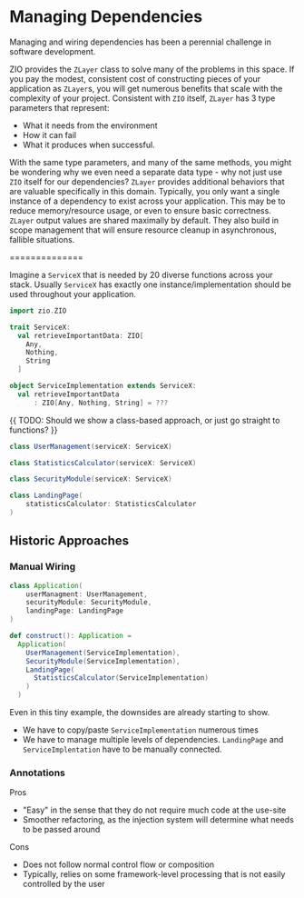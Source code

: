 # Managing Dependencies

Managing and wiring dependencies has been a perennial challenge in software development.

ZIO provides the `ZLayer` class to solve many of the problems in this space.
If you pay the modest, consistent cost of constructing pieces of your application as `ZLayer`s, you will get numerous benefits that scale with the complexity of your project.
Consistent with `ZIO` itself, `ZLayer` has 3 type parameters that represent:

- What it needs from the environment
- How it can fail
- What it produces when successful.

With the same type parameters, and many of the same methods, you might be wondering why we even need a separate data type - why not just use `ZIO` itself for our dependencies?
`ZLayer` provides additional behaviors that are valuable specifically in this domain.
Typically, you only want a single instance of a dependency to exist across your application.
This may be to reduce memory/resource usage, or even to ensure basic correctness.
`ZLayer` output values are shared maximally by default.
They also build in scope management that will ensure resource cleanup in asynchronous, fallible situations.


==============

Imagine a `ServiceX` that is needed by 20 diverse functions across your stack.
Usually `ServiceX` has exactly one instance/implementation should be used throughout your application.

```scala mdoc
import zio.ZIO

trait ServiceX:
  val retrieveImportantData: ZIO[
    Any,
    Nothing,
    String
  ]

object ServiceImplementation extends ServiceX:
  val retrieveImportantData
      : ZIO[Any, Nothing, String] = ???
```
{{ TODO: Should we show a class-based approach, or just go straight to functions? }}
```scala mdoc
class UserManagement(serviceX: ServiceX)

class StatisticsCalculator(serviceX: ServiceX)

class SecurityModule(serviceX: ServiceX)

class LandingPage(
    statisticsCalculator: StatisticsCalculator
)
```

## Historic Approaches

### Manual Wiring

```scala mdoc
class Application(
    userManagment: UserManagement,
    securityModule: SecurityModule,
    landingPage: LandingPage
)

def construct(): Application =
  Application(
    UserManagement(ServiceImplementation),
    SecurityModule(ServiceImplementation),
    LandingPage(
      StatisticsCalculator(ServiceImplementation)
    )
  )
```

Even in this tiny example, the downsides are already starting to show.

- We have to copy/paste `ServiceImplementation` numerous times
- We have to manage multiple levels of dependencies. `LandingPage` and `ServiceImplentation` have to be manually connected.


### Annotations

Pros
- "Easy" in the sense that they do not require much code at the use-site
- Smoother refactoring, as the injection system will determine what needs to be passed around

Cons
- Does not follow normal control flow or composition
- Typically, relies on some framework-level processing that is not easily controlled by the user
